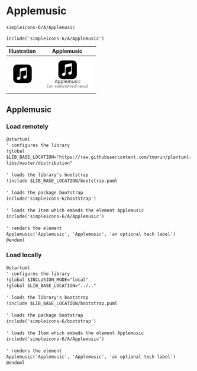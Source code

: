 # Applemusic


```text
simpleicons-6/A/Applemusic
```

```text
include('simpleicons-6/A/Applemusic')
```



| Illustration | Applemusic |
| :---: | :---: |
| ![illustration for Illustration](../../simpleicons-6/A/Applemusic.png) | ![illustration for Applemusic](../../simpleicons-6/A/Applemusic.Local.png) |




## Applemusic

### Load remotely
```plantuml
@startuml
' configures the library
!global $LIB_BASE_LOCATION="https://raw.githubusercontent.com/tmorin/plantuml-libs/master/distribution"

' loads the library's bootstrap
!include $LIB_BASE_LOCATION/bootstrap.puml

' loads the package bootstrap
include('simpleicons-6/bootstrap')

' loads the Item which embeds the element Applemusic
include('simpleicons-6/A/Applemusic')

' renders the element
Applemusic('Applemusic', 'Applemusic', 'an optional tech label')
@enduml
```

### Load locally
```plantuml
@startuml
' configures the library
!global $INCLUSION_MODE="local"
!global $LIB_BASE_LOCATION="../.."

' loads the library's bootstrap
!include $LIB_BASE_LOCATION/bootstrap.puml

' loads the package bootstrap
include('simpleicons-6/bootstrap')

' loads the Item which embeds the element Applemusic
include('simpleicons-6/A/Applemusic')

' renders the element
Applemusic('Applemusic', 'Applemusic', 'an optional tech label')
@enduml
```

